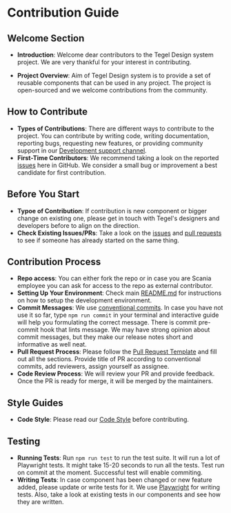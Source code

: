 # Contribution Guide

## Welcome Section
- **Introduction**: Welcome dear contributors to the Tegel Design system project. We are very thankful for your interest in contributing.

- **Project Overview**: Aim of Tegel Design system is to provide a set of reusable components that can be used in any project. The project is open-sourced and we welcome contributions from the community.

## How to Contribute
- **Types of Contributions**: There are different ways to contribute to the project. You can contribute by writing code, writing documentation, reporting bugs, requesting new features, or providing community support in our [Development support channel](https://teams.microsoft.com/l/channel/19%3a5e33f67fe502441f914fbcdc6e2548f5%40thread.skype/Development%2520support%2520-%2520Tegel?groupId=79f9bfeb-73e2-424d-9477-b236191ece5e&tenantId=3bc062e4-ac9d-4c17-b4dd-3aad637ff1ac).
- **First-Time Contributors**: We recommend taking a look on the reported [issues](https://github.com/scania-digital-design-system/tegel/issues) here in GitHub. We consider a small bug or improvement a best candidate for first contribution. 

## Before You Start
- **Typoe of Contribution**: If contribution is new component or bigger change on existing one, please get in touch with Tegel's designers and developers before to align on the direction.
- **Check Existing Issues/PRs**: Take a look on the [issues](https://github.com/scania-digital-design-system/tegel/issues) and [pull requests](https://github.com/scania-digital-design-system/tegel/pulls) to see if someone has already started on the same thing.

## Contribution Process
- **Repo access**: You can either fork the repo or in case you are Scania employee you can ask for access to the repo as external contributor.
- **Setting Up Your Environment**: Check main [README.md](https://github.com/scania-digital-design-system/tegel/blob/main/README.md) for instructions on how to setup the development environment.
- **Commit Messages**: We use [conventional commits](https://www.conventionalcommits.org/en/v1.0.0/). In case you have not use it so far, type `npm run commit` in your terminal and interactive guide will help you formulating the correct message. There is commit pre-commit hook that lints message. We may have strong opinion about commit messages, but they make our release notes short and informative as well neat. 
- **Pull Request Process**: Please follow the [Pull Request Template](https://github.com/scania-digital-design-system/tegel/blob/main/.github/pull_request_template.md) and fill out all the sections. Provide title of PR according to conventional commits, add reviewers, assign yourself as assignee.
- **Code Review Process**: We will review your PR and provide feedback. Once the PR is ready for merge, it will be merged by the maintainers.

## Style Guides
- **Code Style**: Please read our [Code Style](https://github.com/scania-digital-design-system/tegel/blob/main/CODE_STYLE.md) before contributing.

## Testing
- **Running Tests**: Run `npm run test` to run the test suite. It will run a lot of Playwright tests. It might take 15-20 seconds to run all the tests. Test run on commit at the moment. Successful test will enable commiting.
- **Writing Tests**: In case component has been changed or new feature added, please update or write tests for it. We use [Playwright](https://playwright.dev/docs/writing-tests) for writing tests. Also, take a look at existing tests in our components and see how they are written.


